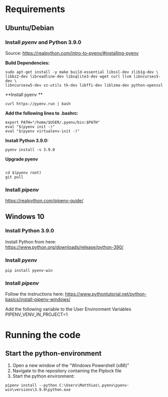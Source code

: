 # Requirements

## Ubuntu/Debian

### Install *pyenv* and Python 3.9.0


Source: https://realpython.com/intro-to-pyenv/#installing-pyenv

**Build Dependencies:**

```shell
sudo apt-get install -y make build-essential libssl-dev zlib1g-dev \
libbz2-dev libreadline-dev libsqlite3-dev wget curl llvm libncurses5-dev \
libncursesw5-dev xz-utils tk-dev libffi-dev liblzma-dev python-openssl
```
**Install pyenv **
```shell
curl https://pyenv.run | bash
```
**Add the following lines to .bashrc:**

```shell
export PATH="/home/$USER/.pyenv/bin:$PATH"
eval "$(pyenv init -)"
eval "$(pyenv virtualenv-init -)"
```

**Install Python 3.9.0:**

```shell
pyenv install -v 3.9.0
```
**Upgrade pyenv**

```shell

cd $(pyenv root)
git pull
```
### Install *pipenv*
https://realpython.com/pipenv-guide/

## Windows 10

### Install Python 3.9.0

Install Python from here:
https://www.python.org/downloads/release/python-390/

### Install *pyenv*

```shell
pip install pyenv-win
```
### Install *pipenv*

Follow the instructions here:
https://www.pythontutorial.net/python-basics/install-pipenv-windows/

Add the following variable to the User Environment Variables
PIPENV_VENV_IN_PROJECT=1

# Running the code

## Start the python-environment
1. Open a new window of the "Windows Powershell (x86)"
2. Navigate to the repository containing the Piplock file
3. Start the python environment:

```shell
pipenv install --python C:\Users\Matthias\.pyenv\pyenv-win\versions\3.9.0\python.exe
```
